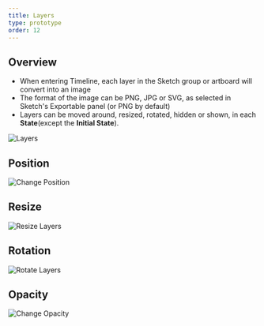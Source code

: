 ```yaml
---
title: Layers
type: prototype
order: 12
---
```

## Overview

* When entering Timeline, each layer in the Sketch group or artboard will convert into an image
* The format of the image can be PNG, JPG or SVG, as selected in Sketch's Exportable panel (or PNG by default)
* Layers can be moved around, resized, rotated, hidden or shown, in each **State**(except the **Initial State**).

![Layers](https://docs.animaapp.com/images/timeline/terminology/layers.png)

## Position

![Change Position](https://docs.animaapp.com/images/timeline/position.gif)

## Resize

![Resize Layers](https://docs.animaapp.com/images/timeline/resize.gif)

## Rotation

![Rotate Layers](https://docs.animaapp.com/images/timeline/rotate.gif)

## Opacity

![Change Opacity](https://docs.animaapp.com/images/timeline/opacity.gif)
